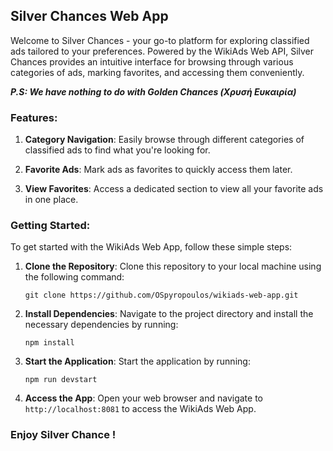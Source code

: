 ## Silver Chances Web App

Welcome to Silver Chances - your go-to platform for exploring classified ads tailored to your preferences. Powered by the WikiAds Web API, Silver Chances provides an intuitive interface for browsing through various categories of ads, marking favorites, and accessing them conveniently.

***P.S: We have nothing to do with Golden Chances (Χρυσή Ευκαιρία)***

### Features:

1. **Category Navigation**: Easily browse through different categories of classified ads to find what you're looking for.
   
2. **Favorite Ads**: Mark ads as favorites to quickly access them later. 

3. **View Favorites**: Access a dedicated section to view all your favorite ads in one place.

### Getting Started:

To get started with the WikiAds Web App, follow these simple steps:

1. **Clone the Repository**: Clone this repository to your local machine using the following command:

   ```
   git clone https://github.com/OSpyropoulos/wikiads-web-app.git
   ```

2. **Install Dependencies**: Navigate to the project directory and install the necessary dependencies by running:

   ```
   npm install
   ```

3. **Start the Application**: Start the application by running:

   ```
   npm run devstart
   ```

4. **Access the App**: Open your web browser and navigate to `http://localhost:8081` to access the WikiAds Web App.

### Enjoy Silver Chance !